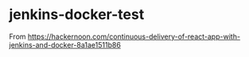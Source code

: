 jenkins-docker-test
===================

From https://hackernoon.com/continuous-delivery-of-react-app-with-jenkins-and-docker-8a1ae1511b86

